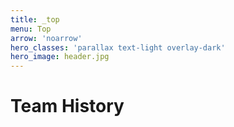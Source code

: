 ```yaml
---
title: _top
menu: Top
arrow: 'noarrow'
hero_classes: 'parallax text-light overlay-dark'
hero_image: header.jpg
---
```


# **Team History**

